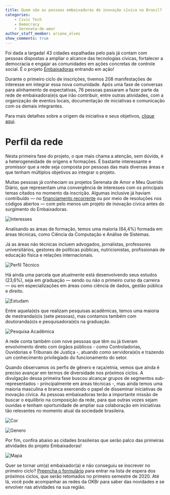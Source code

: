 ```yaml
---
title: Quem são as pessoas embaixadoras de inovação cívica no Brasil?
categories:
    - Civic Tech
    - Democracy
    - Serenata-de-amor
author_staff_member: ariane_alves
show_comments: true
---
```

Foi dada a largada! 43 cidades espalhadas pelo país já contam com pessoas dispostas a ampliar o alcance das tecnologias cívicas, fortalecer a democracia e engajar as comunidades em ações concretas de controle social. É o projeto [Embaixadoras](https://embaixadoras.ok.org.br/) entrando em ação!

Durante o primeiro ciclo de inscrições, tivemos 208 manifestações de interesse em integrar essa nova comunidade. Após uma fase de conversas para alinhamento de expectativas, 76 pessoas passaram a fazer parte da rede de embaixadora(e)s que irão contribuir, entre outras atividades, com a organização de eventos locais, documentação de iniciativas e comunicação com os demais integrantes.

Para mais detalhes sobre a origem da iniciativa e seus objetivos, [clique aqui](https://br.okfn.org/2019/09/11/programa-embaixadoras-espalhe-tecnologias-civicas-como-o-serenata-de-amor-por-todo-o-brasil/).

# **Perfil da rede**

Nesta primeira fase do projeto, o que mais chama a atenção, sem dúvida, é a heterogeneidade de origens e formações. É bastante interessante e promissor que a rede seja composta por pessoas das mais diversas áreas e que tenham múltiplos objetivos ao integrar o projeto.

Muitas pessoas já conheciam os projetos Serenata de Amor e Meu Querido Diário, que representam uma convergência de interesses com os principais temas citados no momento da inscrição. Algumas inclusive já haviam contribuído — no [financiamento recorrente](https://apoia.se/serenata) ou por meio de resoluções nos códigos abertos — com pelo menos um projeto de inovação cívica antes do surgimento do Embaixadoras.

![Interesses](/images/posts/2019-11-08-principais-interesses.png)

Analisando as áreas de formação, temos uma maioria (64,4%) formada em áreas técnicas, como Ciência da Computação e Análise de Sistemas.

Já as áreas não técnicas incluem advogados, jornalistas, professores universitários, gestores de políticas públicas, nutricionistas, profissionais de educação física e relações internacionais.

![Perfil Técnico](/images/posts/2019-11-08-perfil-tecnico.png)

Há ainda uma parcela que atualmente está desenvolvendo seus estudos (23,6%), seja em graduação — sendo ou não o primeiro curso da carreira — ou em especializações em áreas como ciência de dados, gestão pública e direito.

![Estudam](/images/posts/2019-11-08-estudam.png)

Entre aquela(e)s que realizam pesquisas acadêmicas, temos uma maioria de mestranda(o)s (sete pessoas), mas contamos também com doutoranda(o)s e pesquisadora(e)s na graduação.

![Pesquisa Acadêmica](/images/posts/2019-11-08-pesquisa-academica.png)

A rede conta também com nove pessoas que têm ou já tiveram envolvimento direto com órgãos públicos - como Controladorias, Ouvidorias e Tribunais de Justiça -, atuando como servidora(e)s e trazendo um conhecimento privilegiado do funcionamento do setor.

Quando observamos os perfis de gênero e raça/etnia, vemos que ainda é preciso avançar em termos de diversidade nos próximos ciclos. A divulgação dessa primeira fase buscou alcançar grupos de segmentos sub-representados - principalmente em áreas técnicas -, mas ainda temos uma maioria masculina e branca exercendo o papel de disseminar iniciativas de inovação cívica. As pessoas embaixadoras terão a importante missão de buscar o equilíbrio na composição da rede, para que outras vozes sejam ouvidas e tenham oportunidade de ampliar sua colaboração em iniciativas tão relevantes no momento atual da sociedade brasileira.

![Cor](/images/posts/2019-11-08-cor-raca-etnia.png)

![Genero](/images/posts/2019-11-08-genero.png)

Por fim, confira abaixo as cidades brasileiras que serão palco das primeiras atividades do projeto Embaixadoras!

![Mapa](/images/posts/2019-11-08-mapa.png)

Quer se tornar um(a) embaixador(a) e não conseguiu se inscrever no primeiro ciclo? [Preencha o formulário](https://docs.google.com/forms/d/e/1FAIpQLSdxDBb8tnGn_oEU-gdSiFf4KGclEnoso92KamYk3rzggqVliA/viewform) para entrar na lista de espera dos próximos ciclos, que serão retomados no primeiro semestre de 2020\. Até lá, você pode acompanhar as redes da OKBr para saber das novidades e se envolver nas atividades na sua região.